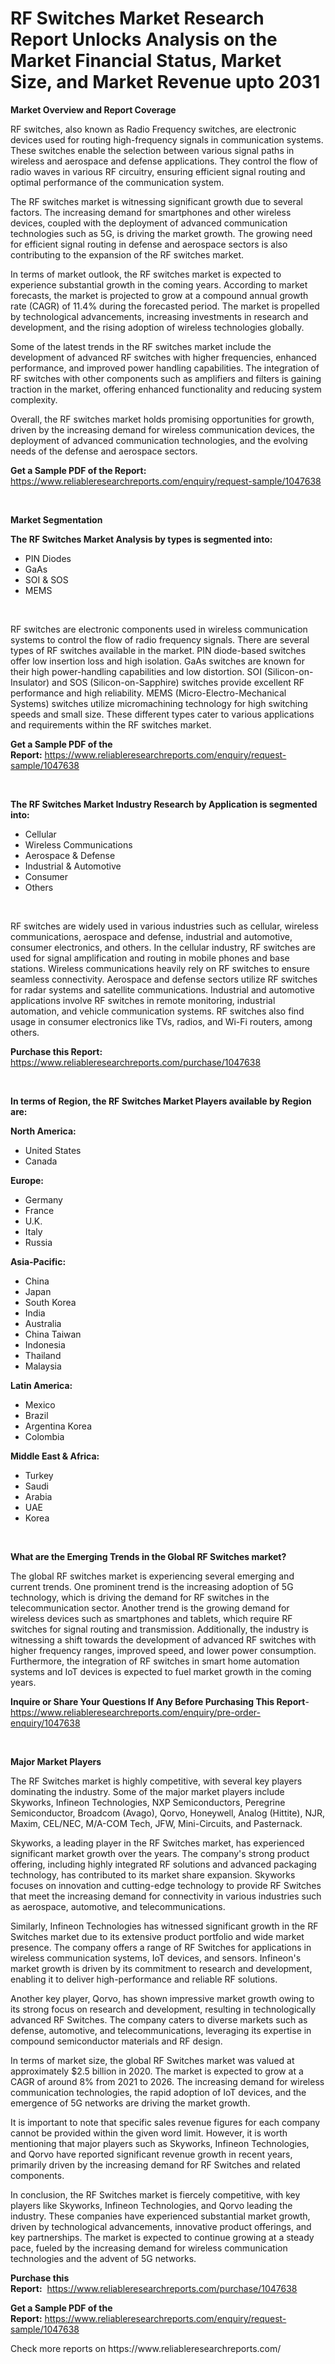 <p><h1>RF Switches Market Research Report Unlocks Analysis on the Market Financial Status, Market Size, and Market Revenue upto 2031</h1></p><p><strong>Market Overview and Report Coverage</strong></p>
<p><p>RF switches, also known as Radio Frequency switches, are electronic devices used for routing high-frequency signals in communication systems. These switches enable the selection between various signal paths in wireless and aerospace and defense applications. They control the flow of radio waves in various RF circuitry, ensuring efficient signal routing and optimal performance of the communication system.</p><p>The RF switches market is witnessing significant growth due to several factors. The increasing demand for smartphones and other wireless devices, coupled with the deployment of advanced communication technologies such as 5G, is driving the market growth. The growing need for efficient signal routing in defense and aerospace sectors is also contributing to the expansion of the RF switches market.</p><p>In terms of market outlook, the RF switches market is expected to experience substantial growth in the coming years. According to market forecasts, the market is projected to grow at a compound annual growth rate (CAGR) of 11.4% during the forecasted period. The market is propelled by technological advancements, increasing investments in research and development, and the rising adoption of wireless technologies globally.</p><p>Some of the latest trends in the RF switches market include the development of advanced RF switches with higher frequencies, enhanced performance, and improved power handling capabilities. The integration of RF switches with other components such as amplifiers and filters is gaining traction in the market, offering enhanced functionality and reducing system complexity.</p><p>Overall, the RF switches market holds promising opportunities for growth, driven by the increasing demand for wireless communication devices, the deployment of advanced communication technologies, and the evolving needs of the defense and aerospace sectors.</p></p>
<p><strong>Get a Sample PDF of the Report:</strong> <a href="https://www.reliableresearchreports.com/enquiry/request-sample/1047638">https://www.reliableresearchreports.com/enquiry/request-sample/1047638</a></p>
<p>&nbsp;</p>
<p><strong>Market Segmentation</strong></p>
<p><strong>The RF Switches Market Analysis by types is segmented into:</strong></p>
<p><ul><li>PIN Diodes</li><li>GaAs</li><li>SOI & SOS</li><li>MEMS</li></ul></p>
<p>&nbsp;</p>
<p><p>RF switches are electronic components used in wireless communication systems to control the flow of radio frequency signals. There are several types of RF switches available in the market. PIN diode-based switches offer low insertion loss and high isolation. GaAs switches are known for their high power-handling capabilities and low distortion. SOI (Silicon-on-Insulator) and SOS (Silicon-on-Sapphire) switches provide excellent RF performance and high reliability. MEMS (Micro-Electro-Mechanical Systems) switches utilize micromachining technology for high switching speeds and small size. These different types cater to various applications and requirements within the RF switches market.</p></p>
<p><strong>Get a Sample PDF of the Report:</strong>&nbsp;<a href="https://www.reliableresearchreports.com/enquiry/request-sample/1047638">https://www.reliableresearchreports.com/enquiry/request-sample/1047638</a></p>
<p>&nbsp;</p>
<p><strong>The RF Switches Market Industry Research by Application is segmented into:</strong></p>
<p><ul><li>Cellular</li><li>Wireless Communications</li><li>Aerospace & Defense</li><li>Industrial & Automotive</li><li>Consumer</li><li>Others</li></ul></p>
<p>&nbsp;</p>
<p><p>RF switches are widely used in various industries such as cellular, wireless communications, aerospace and defense, industrial and automotive, consumer electronics, and others. In the cellular industry, RF switches are used for signal amplification and routing in mobile phones and base stations. Wireless communications heavily rely on RF switches to ensure seamless connectivity. Aerospace and defense sectors utilize RF switches for radar systems and satellite communications. Industrial and automotive applications involve RF switches in remote monitoring, industrial automation, and vehicle communication systems. RF switches also find usage in consumer electronics like TVs, radios, and Wi-Fi routers, among others.</p></p>
<p><strong>Purchase this Report:</strong>&nbsp; <a href="https://www.reliableresearchreports.com/purchase/1047638">https://www.reliableresearchreports.com/purchase/1047638</a></p>
<p>&nbsp;</p>
<p><strong>In terms of Region, the RF Switches Market Players available by Region are:</strong></p>
<p>
    <p> <strong> North America: </strong>
        <ul>
            <li>United States</li>
            <li>Canada</li>
        </ul>
        </p> 
    <p> <strong> Europe: </strong>
        <ul>
            <li>Germany</li>
            <li>France</li>
            <li>U.K.</li>
            <li>Italy</li>
            <li>Russia</li>
        </ul>
        </p> 
    <p> <strong> Asia-Pacific: </strong>
        <ul>
            <li>China</li>
            <li>Japan</li>
            <li>South Korea</li>
            <li>India</li>
            <li>Australia</li>
            <li>China Taiwan</li>
            <li>Indonesia</li>
            <li>Thailand</li>
            <li>Malaysia</li>
        </ul>
        </p> 
    <p> <strong> Latin America: </strong>
        <ul>
            <li>Mexico</li>
            <li>Brazil</li>
            <li>Argentina Korea</li>
            <li>Colombia</li>
        </ul>
        </p> 
    <p> <strong> Middle East & Africa: </strong>
        <ul>
            <li>Turkey</li>
            <li>Saudi</li>
            <li>Arabia</li>
            <li>UAE</li>
            <li>Korea</li>
        </ul>
    </p>
    </p>
<p>&nbsp;</p>
<p><strong>What are the Emerging Trends in the Global RF Switches market?</strong></p>
<p><p>The global RF switches market is experiencing several emerging and current trends. One prominent trend is the increasing adoption of 5G technology, which is driving the demand for RF switches in the telecommunication sector. Another trend is the growing demand for wireless devices such as smartphones and tablets, which require RF switches for signal routing and transmission. Additionally, the industry is witnessing a shift towards the development of advanced RF switches with higher frequency ranges, improved speed, and lower power consumption. Furthermore, the integration of RF switches in smart home automation systems and IoT devices is expected to fuel market growth in the coming years.</p></p>
<p><strong>Inquire or Share Your Questions If Any Before Purchasing This Report</strong>- <a href="https://www.reliableresearchreports.com/enquiry/pre-order-enquiry/1047638">https://www.reliableresearchreports.com/enquiry/pre-order-enquiry/1047638</a></p>
<p>&nbsp;</p>
<p><strong>Major Market Players</strong></p>
<p><p>The RF Switches market is highly competitive, with several key players dominating the industry. Some of the major market players include Skyworks, Infineon Technologies, NXP Semiconductors, Peregrine Semiconductor, Broadcom (Avago), Qorvo, Honeywell, Analog (Hittite), NJR, Maxim, CEL/NEC, M/A-COM Tech, JFW, Mini-Circuits, and Pasternack.</p><p>Skyworks, a leading player in the RF Switches market, has experienced significant market growth over the years. The company's strong product offering, including highly integrated RF solutions and advanced packaging technology, has contributed to its market share expansion. Skyworks focuses on innovation and cutting-edge technology to provide RF Switches that meet the increasing demand for connectivity in various industries such as aerospace, automotive, and telecommunications.</p><p>Similarly, Infineon Technologies has witnessed significant growth in the RF Switches market due to its extensive product portfolio and wide market presence. The company offers a range of RF Switches for applications in wireless communication systems, IoT devices, and sensors. Infineon's market growth is driven by its commitment to research and development, enabling it to deliver high-performance and reliable RF solutions.</p><p>Another key player, Qorvo, has shown impressive market growth owing to its strong focus on research and development, resulting in technologically advanced RF Switches. The company caters to diverse markets such as defense, automotive, and telecommunications, leveraging its expertise in compound semiconductor materials and RF design.</p><p>In terms of market size, the global RF Switches market was valued at approximately $2.5 billion in 2020. The market is expected to grow at a CAGR of around 8% from 2021 to 2026. The increasing demand for wireless communication technologies, the rapid adoption of IoT devices, and the emergence of 5G networks are driving the market growth.</p><p>It is important to note that specific sales revenue figures for each company cannot be provided within the given word limit. However, it is worth mentioning that major players such as Skyworks, Infineon Technologies, and Qorvo have reported significant revenue growth in recent years, primarily driven by the increasing demand for RF Switches and related components.</p><p>In conclusion, the RF Switches market is fiercely competitive, with key players like Skyworks, Infineon Technologies, and Qorvo leading the industry. These companies have experienced substantial market growth, driven by technological advancements, innovative product offerings, and key partnerships. The market is expected to continue growing at a steady pace, fueled by the increasing demand for wireless communication technologies and the advent of 5G networks.</p></p>
<p><strong>Purchase this Report:</strong>&nbsp;&nbsp;<a href="https://www.reliableresearchreports.com/purchase/1047638">https://www.reliableresearchreports.com/purchase/1047638</a></p>
<p></p>
<p><strong>Get a Sample PDF of the Report:</strong>&nbsp;<a href="https://www.reliableresearchreports.com/enquiry/request-sample/1047638">https://www.reliableresearchreports.com/enquiry/request-sample/1047638</a></p>
<p>Check more reports on https://www.reliableresearchreports.com/</p>